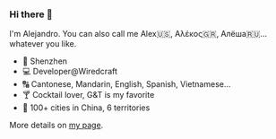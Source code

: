 ### Hi there 👋

I'm Alejandro. You can also call me Alex🇺🇸, Αλέκος🇬🇷, Алёша🇷🇺... whatever you like.

- 📍 Shenzhen
- 💻 Developer@Wiredcraft
- 🔠 Cantonese, Mandarin, English, Spanish, Vietnamese...
- 🍸 Cocktail lover, G&T is my favorite
- 🚞 100+ cities in China, 6 territories

More details on [my page](https://estemomento.github.io/).
